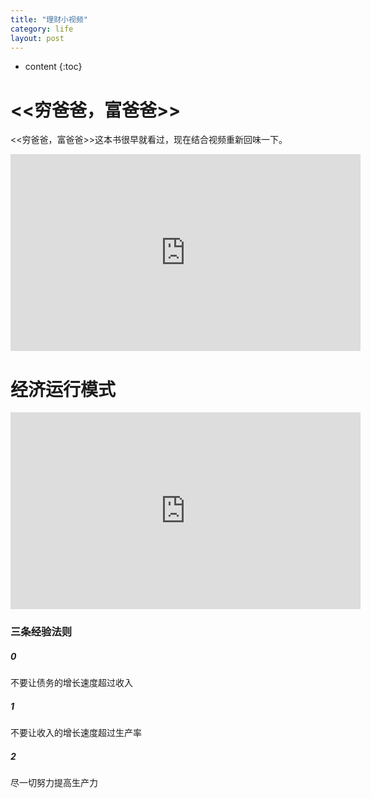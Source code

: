 ```yaml
---
title: "理财小视频"
category: life
layout: post
---
```


* content
{:toc}


# <<穷爸爸，富爸爸>>

<<穷爸爸，富爸爸>>这本书很早就看过，现在结合视频重新回味一下。

<iframe width="560" height="315" src="https://www.youtube.com/embed/Zaw7gwLKUNI" frameborder="0" allowfullscreen></iframe>

# 经济运行模式

<iframe width="560" height="315" src="https://www.youtube.com/embed/MtKHKPCy0cI" frameborder="0" allowfullscreen></iframe>

### 三条经验法则

##### 0
不要让债务的增长速度超过收入

##### 1
不要让收入的增长速度超过生产率

##### 2
尽一切努力提高生产力







